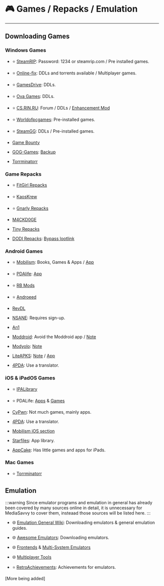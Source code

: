# 🎮 Games / Repacks / Emulation

***

## Downloading Games

### Windows Games

- ⭐ [SteamRIP](https://steamrip.com/): Password: 1234 or steamrip.com / Pre installed games.

- ⭐ [Online-fix](https://online-fix.me/): DDLs and torrents available / Multiplayer games.

- ⭐ [GamesDrive](https://gamesdrive.net/): DDLs.

- ⭐ [Ova Games](https://www.ovagames.com/): DDLs.

- ⭐ [CS.RIN.RU](https://cs.rin.ru/): Forum / DDLs / [Enhancement Mod](https://github.com/SubZeroPL/cs-rin-ru-enhanced-mod)

- ⭐ [Worldofpcgames](https://worldof-pcgames.net/): Pre-installed games. 

- ⭐ [SteamGG](https://steamgg.net/): DDLs / Pre-installed games.

- [Game Bounty](https://gamebounty.world/)

- [GOG-Games](https://gog-games.to): [Backup](https://github.com/ezerear/gog-games.to_backup)

- [Torrminatorr](https://forum.torrminatorr.com/)

### Game Repacks 

- ⭐ [FitGirl Repacks](https://www.fitgirl-repacks.site)

- ⭐ [KaosKrew](https://www.kaoskrew.org/)

- ⭐ [Gnarly Repacks](https://rentry.org/gnarly_repacks)

- [M4CKD0GE](https://m4ckd0ge-repacks.site/)

- [Tiny Repacks](https://www.tiny-repacks.win/)

- [DODI Repacks](https://dodi-repacks.site/): [Bypass lootlink](https://rentry.co/lootlink)


### Android Games

- ⭐ [Mobilism](https://forum.mobilism.org/viewforum.php?f=398): Books, Games & Apps / [App](https://forum.mobilism.org/app/)

- ⭐ [PDAlife](https://pdalife.com): [App](https://pdalife.com/pdalife-app-android-a40597.html)

- ⭐ [RB Mods](https://www.rockmods.net/)

- ⭐ [Androeed](https://androeed.store/)

- [RevDL](https://revdl.com)

- [NSANE](https://nsaneforums.com/): Requires sign-up.

- [An1](https://an1.com/)

- [Moddroid](https://www.moddroid.com): Avoid the Moddroid app / [Note](https://pastebin.com/3ebTvx0b)

- [Modyolo](https://modyolo.com): [Note](https://pastebin.com/3ebTvx0b)

- [LiteAPKS](https://liteapks.com): [Note](https://pastebin.com/3ebTvx0b) / [App](https://liteapks.com/app.html)

- [4PDA](https://4pda.to/forum/): Use a translator.


### iOS & iPadOS Games

- ⭐ [IPALibrary](https://www.ipalibrary.me)

- ⭐ PDALife: [Apps](https://pdalife.com/ios/programmy/) & [Games](https://pdalife.com/ios/games)

- [CyPwn](https://ipa.cypwn.xyz/): Not much games, mainly apps.

- [4PDA](https://4pda.to/forum/): Use a translator.

- [Mobilism iOS section](https://forum.mobilism.org/viewforum.php?f=312)

- [Starfiles](https://starfiles.co/): App library.

- [AppCake](https://www.iphonecake.com/): Has little games and apps for iPads.

### Mac Games

- ⭐ [Torrminatorr](https://forum.torrminatorr.com/)

## Emulation

:::warning Since emulator programs and emulation in general has already been covered by many sources online in detail, it is unnecessary for MediaSavvy to cover them, insteaad those sources will be listed here.
:::

- 🌐 [Emulation General Wiki](https://emulation.gametechwiki.com/): Downloading emulators & general emulation guides.

- 🌐 [Awesome Emulators](https://github.com/DerekTurtleRoe/awesome-emulators): Downloading emulators.

- 🌐 [Frontends](https://emulation.gametechwiki.com/index.php/Frontends) & [Multi-System Emulators](https://emulation.gametechwiki.com/index.php/Multi-system_emulators)

- 🌐 [Multiplayer Tools](https://emulation.gametechwiki.com/index.php/Frontends)

- ⭐ [RetroAchievements](https://retroachievements.org/): Achievements for emulators.

[More being added]









